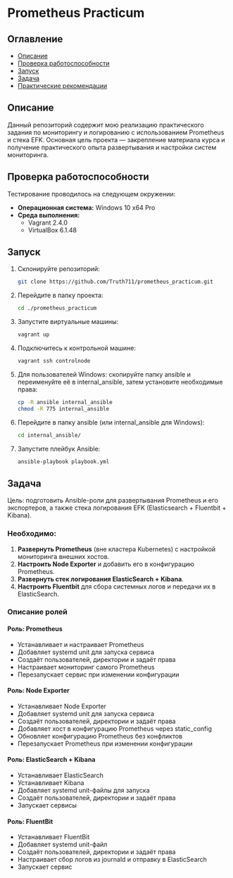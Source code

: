 # Prometheus Practicum

## Оглавление
- [Описание](#описание)
- [Проверка работоспособности](#проверка-работоспособности)
- [Запуск](#запуск)
- [Задача](#задача)
- [Практические рекомендации](#практические-рекомендации)

## Описание
Данный репозиторий содержит мою реализацию практического задания по мониторингу и логированию с использованием Prometheus и стека EFK. Основная цель проекта — закрепление материала курса и получение практического опыта развертывания и настройки систем мониторинга.

## Проверка работоспособности
Тестирование проводилось на следующем окружении:

- **Операционная система:** Windows 10 x64 Pro
- **Среда выполнения:**
  - Vagrant 2.4.0
  - VirtualBox 6.1.48

## Запуск

1. Склонируйте репозиторий:  
   ```bash
   git clone https://github.com/Truth711/prometheus_practicum.git
   ```
2. Перейдите в папку проекта:  
   ```bash
   cd ./prometheus_practicum
   ```
3. Запустите виртуальные машины:  
   ```bash
   vagrant up
   ```
4. Подключитесь к контрольной машине:  
   ```bash
   vagrant ssh controlnode
   ```
5. Для пользователей Windows: скопируйте папку ansible и переименуйте её в internal_ansible, затем установите необходимые права:  
   ```bash
   cp -R ansible internal_ansible
   chmod -R 775 internal_ansible
   ```
6. Перейдите в папку ansible (или internal_ansible для Windows):  
   ```bash
   cd internal_ansible/
   ```
7. Запустите плейбук Ansible:  
   ```bash
   ansible-playbook playbook.yml
   ```

## Задача
Цель: подготовить Ansible-роли для развертывания Prometheus и его экспортеров, а также стека логирования EFK (Elasticsearch + Fluentbit + Kibana).

### Необходимо:
1. **Развернуть Prometheus** (вне кластера Kubernetes) с настройкой мониторинга внешних хостов.
2. **Настроить Node Exporter** и добавить его в конфигурацию Prometheus.
3. **Развернуть стек логирования ElasticSearch + Kibana**.
4. **Настроить Fluentbit** для сбора системных логов и передачи их в ElasticSearch.

### Описание ролей

#### Роль: Prometheus
- Устанавливает и настраивает Prometheus
- Добавляет systemd unit для запуска сервиса
- Создаёт пользователей, директории и задаёт права
- Настраивает мониторинг самого Prometheus
- Перезапускает сервис при изменении конфигурации

#### Роль: Node Exporter
- Устанавливает Node Exporter
- Добавляет systemd unit для запуска сервиса
- Создаёт пользователей, директории и задаёт права
- Добавляет хост в конфигурацию Prometheus через static_config
- Обновляет конфигурацию Prometheus без конфликтов
- Перезапускает Prometheus при изменении конфигурации

#### Роль: ElasticSearch + Kibana
- Устанавливает ElasticSearch
- Устанавливает Kibana
- Добавляет systemd unit-файлы для запуска
- Создаёт пользователей, директории и задаёт права
- Запускает сервисы

#### Роль: FluentBit
- Устанавливает FluentBit
- Добавляет systemd unit-файл
- Создаёт пользователей, директории и задаёт права
- Настраивает сбор логов из journald и отправку в ElasticSearch
- Запускает сервис
